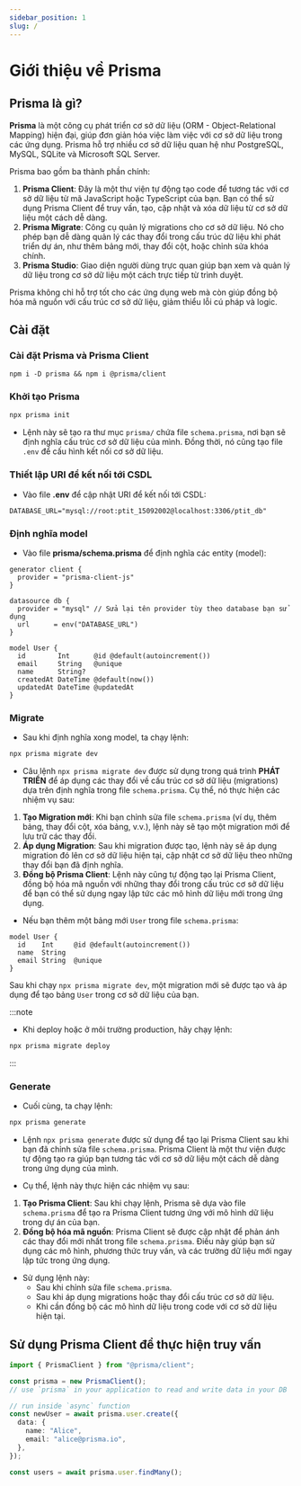 ```yaml
---
sidebar_position: 1
slug: /
---
```


# Giới thiệu về Prisma

## Prisma là gì?

**Prisma** là một công cụ phát triển cơ sở dữ liệu (ORM - Object-Relational Mapping) hiện đại, giúp đơn giản hóa việc làm việc với cơ sở dữ liệu trong các ứng dụng. Prisma hỗ trợ nhiều cơ sở dữ liệu quan hệ như PostgreSQL, MySQL, SQLite và Microsoft SQL Server.

Prisma bao gồm ba thành phần chính:

1. **Prisma Client**: Đây là một thư viện tự động tạo code để tương tác với cơ sở dữ liệu từ mã JavaScript hoặc TypeScript của bạn. Bạn có thể sử dụng Prisma Client để truy vấn, tạo, cập nhật và xóa dữ liệu từ cơ sở dữ liệu một cách dễ dàng.
2. **Prisma Migrate**: Công cụ quản lý migrations cho cơ sở dữ liệu. Nó cho phép bạn dễ dàng quản lý các thay đổi trong cấu trúc dữ liệu khi phát triển dự án, như thêm bảng mới, thay đổi cột, hoặc chỉnh sửa khóa chính.
3. **Prisma Studio**: Giao diện người dùng trực quan giúp bạn xem và quản lý dữ liệu trong cơ sở dữ liệu một cách trực tiếp từ trình duyệt.

Prisma không chỉ hỗ trợ tốt cho các ứng dụng web mà còn giúp đồng bộ hóa mã nguồn với cấu trúc cơ sở dữ liệu, giảm thiểu lỗi cú pháp và logic.

## Cài đặt

### Cài đặt Prisma và Prisma Client

```ba
npm i -D prisma && npm i @prisma/client
```

### Khởi tạo Prisma

```bash
npx prisma init
```

- Lệnh này sẽ tạo ra thư mục `prisma/` chứa file `schema.prisma`, nơi bạn sẽ định nghĩa cấu trúc cơ sở dữ liệu của mình. Đồng thời, nó cũng tạo file `.env` để cấu hình kết nối cơ sở dữ liệu.

### Thiết lập URI để kết nối tới CSDL

- Vào file **.env** để cập nhật URI để kết nối tới CSDL:

```plaintext title=".env"
DATABASE_URL="mysql://root:ptit_15092002@localhost:3306/ptit_db"
```

### Định nghĩa model

- Vào file **prisma/schema.prisma** để định nghĩa các entity (model):

```plaintext title="prisma/schema.prisma"
generator client {
  provider = "prisma-client-js"
}

datasource db {
  provider = "mysql" // Sửa lại tên provider tùy theo database bạn sử dụng
  url      = env("DATABASE_URL")
}

model User {
  id        Int      @id @default(autoincrement())
  email     String   @unique
  name      String?
  createdAt DateTime @default(now())
  updatedAt DateTime @updatedAt
}
```

### Migrate

- Sau khi định nghĩa xong model, ta chạy lệnh:

```bash
npx prisma migrate dev
```

- Câu lệnh `npx prisma migrate dev` được sử dụng trong quá trình **PHÁT TRIỂN** để áp dụng các thay đổi về cấu trúc cơ sở dữ liệu (migrations) dựa trên định nghĩa trong file `schema.prisma`. Cụ thể, nó thực hiện các nhiệm vụ sau:

1. **Tạo Migration mới**: Khi bạn chỉnh sửa file `schema.prisma` (ví dụ, thêm bảng, thay đổi cột, xóa bảng, v.v.), lệnh này sẽ tạo một migration mới để lưu trữ các thay đổi.
2. **Áp dụng Migration**: Sau khi migration được tạo, lệnh này sẽ áp dụng migration đó lên cơ sở dữ liệu hiện tại, cập nhật cơ sở dữ liệu theo những thay đổi bạn đã định nghĩa.
3. **Đồng bộ Prisma Client**: Lệnh này cũng tự động tạo lại Prisma Client, đồng bộ hóa mã nguồn với những thay đổi trong cấu trúc cơ sở dữ liệu để bạn có thể sử dụng ngay lập tức các mô hình dữ liệu mới trong ứng dụng.

- Nếu bạn thêm một bảng mới `User` trong file `schema.prisma`:

```prisma title="prisma/schema.prisma"
model User {
  id    Int     @id @default(autoincrement())
  name  String
  email String  @unique
}
```

Sau khi chạy `npx prisma migrate dev`, một migration mới sẽ được tạo và áp dụng để tạo bảng `User` trong cơ sở dữ liệu của bạn.

:::note

- Khi deploy hoặc ở môi trường production, hãy chạy lệnh:

```bash
npx prisma migrate deploy
```

:::

### Generate

- Cuối cùng, ta chạy lệnh:

```bash
npx prisma generate
```

- Lệnh `npx prisma generate` được sử dụng để tạo lại Prisma Client sau khi bạn đã chỉnh sửa file `schema.prisma`. Prisma Client là một thư viện được tự động tạo ra giúp bạn tương tác với cơ sở dữ liệu một cách dễ dàng trong ứng dụng của mình.

- Cụ thể, lệnh này thực hiện các nhiệm vụ sau:

1. **Tạo Prisma Client**: Sau khi chạy lệnh, Prisma sẽ dựa vào file `schema.prisma` để tạo ra Prisma Client tương ứng với mô hình dữ liệu trong dự án của bạn.
2. **Đồng bộ hóa mã nguồn**: Prisma Client sẽ được cập nhật để phản ánh các thay đổi mới nhất trong file `schema.prisma`. Điều này giúp bạn sử dụng các mô hình, phương thức truy vấn, và các trường dữ liệu mới ngay lập tức trong ứng dụng.

- Sử dụng lệnh này:
  - Sau khi chỉnh sửa file `schema.prisma`.
  - Sau khi áp dụng migrations hoặc thay đổi cấu trúc cơ sở dữ liệu.
  - Khi cần đồng bộ các mô hình dữ liệu trong code với cơ sở dữ liệu hiện tại.

## Sử dụng Prisma Client để thực hiện truy vấn

```ts
import { PrismaClient } from "@prisma/client";

const prisma = new PrismaClient();
// use `prisma` in your application to read and write data in your DB
```

```ts
// run inside `async` function
const newUser = await prisma.user.create({
  data: {
    name: "Alice",
    email: "alice@prisma.io",
  },
});

const users = await prisma.user.findMany();
```
